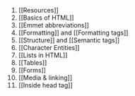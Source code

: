 1. [[Resources]]
2. [[Basics of HTML]]
3. [[Emmet abbreviations]]
4. [[Formatting]] and [[Formatting tags]]
5. [[Structure]] and [[Semantic tags]]
6. [[Character Entities]]
7. [[Lists in HTML]]
8. [[Tables]]
9. [[Forms]]
10. [[Media & linking]]
11. [[Inside head tag]]